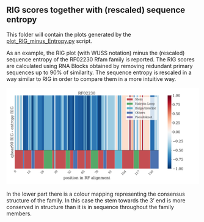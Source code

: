 ## RIG scores together with (rescaled) sequence entropy

This folder will contain the plots generated by the [plot_RIG_minus_Entropy.py](../../../scripts/plot_RIG_minus_Entropy.py) 
script.

As an example, the RIG plot (with WUSS notation) minus the (rescaled) sequence entropy of the RF02230 Rfam family is
reported. The RIG scores are calculated using RNA Blocks obtained by removing redundant primary sequences up to 90% of
similarity. The sequence entropy is rescaled in a way similar to RIG in order to compare them in a more intuitive way.

![RIG_Entropy_RF02230](../../../images/RIG_Entropy_RF02230_qbear90.png)

In the lower part there is a colour mapping representing the consensus structure of the family. In this case the stem 
towards the 3’ end is more conserved in structure than it is in sequence throughout the family members. 
